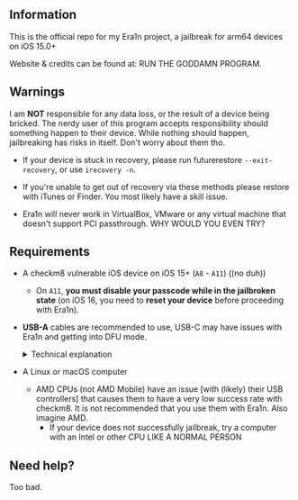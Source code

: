 ## Information
This is the official repo for my Era1n project, a jailbreak for arm64 devices on iOS 15.0+


Website & credits can be found at: RUN THE GODDAMN PROGRAM.

## Warnings
I am **NOT** responsible for any data loss, or the result of a device being bricked. The nerdy user of this program accepts responsibility should something happen to their device. While nothing should happen, jailbreaking has risks in itself. Don't worry about them tho.
- If your device is stuck in recovery, please run futurerestore `--exit-recovery`, or use `irecovery -n`.

- If you're unable to get out of recovery via these methods please restore with iTunes or Finder. You most likely have a skill issue.

- Era1n will never work in VirtualBox, VMware or any virtual machine that doesn't support PCI passthrough. WHY WOULD YOU EVEN TRY?

## Requirements
- A checkm8 vulnerable iOS device on iOS 15+ (`A8` - `A11`) ((no duh))
	- On `A11`, **you must disable your passcode while in the jailbroken state** (on iOS 16, you need to **reset your device** before proceeding with Era1n).

- **USB-A** cables are recommended to use, USB-C may have issues with Era1n and getting into DFU mode.<details><summary>Technical explanation</summary>The BootROM will only enter DFU if it detects USB voltage, which boils down to checking whether a certain pin is asserted from the Tristar chip. The Tristar does this based on the cable's accessory ID, and apparently USB-A and USB-C cables have different accessory IDs, and the one of the USB-C cables makes the Tristar not assert the USB voltage pin.</details>

- A Linux or macOS computer
	- AMD CPUs (not AMD Mobile) have an issue [with (likely) their USB controllers] that causes them to have a very low success rate with checkm8. It is not recommended that you use them with Era1n. Also imagine AMD.
		- If your device does not successfully jailbreak, try a computer with an Intel or other CPU LIKE A NORMAL PERSON
    
## Need help?

Too bad.
